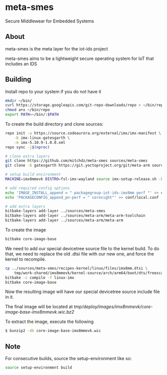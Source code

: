 # meta-smes

Secure Middlewear for Embedded Systems

## About
meta-smes is the meta layer for the iot-ids project

meta-smes aims to be a lightweight secure operating system for IoT that
includes an IDS


## Building
Install repo to your system if you do not have it
```bash
mkdir ~/bin/
curl https://storage.googleapis.com/git-repo-downloads/repo > ~/bin/repo
chmod a+x ~/bin/repo
export PATH=~/bin/:$PATH
```

To create the build directory and clone sources:
```bash
repo init -u https://source.codeaurora.org/external/imx/imx-manifest \
    -b imx-linux-gatesgarth \
    -m imx-5.10.9-1.0.0.xml
repo sync -j$(nproc)

# clone extra layers
git clone https://github.com/mitchdz/meta-smes sources/meta-smes
git clone -b gatesgarth https://git.yoctoproject.org/git/meta-arm sources/meta-arm

# setup build environment
MACHINE=imx8mmevk DISTRO=fsl-imx-wayland source imx-setup-release.sh -b build

# add required config options
echo 'IMAGE_INSTALL_append = " packagegroup-iot-ids-imx8mm perf "' >> conf/local.conf
echo 'PACKAGECONFIG_append_pn-perf = " coresight"' >> conf/local.conf

# add extra layers
bitbake-layers add-layer ../sources/meta-smes
bitbake-layers add-layer ../sources/meta-arm/meta-arm-toolchain
bitbake-layers add-layer ../sources/meta-arm/meta-arm
```

To create the image
```bash
bitbake core-image-base
```

We need to add our special devicetree source file to the kernel build.
To do that, we need to replace the old .dtsi file with our new one, and force
the kernel to recompile.
```bash
cp ../sources/meta-smes/recipes-kernel/linux/files/imx8mm.dtsi \
    tmp/work-shared/imx8mmevk/kernel-source/arch/arm64/boot/dts/freescale/
bitbake -c compile -f linux-imx
bitbake core-image-base
```

Now the resulting image will have our special devicetree source include file in it.

The final image will be located at *tmp/deploy/images/imx8mmevk/core-image-base-imx8mmevk.wic.bz2*

To extract the image, execute the following
```bash
$ bunzip2 -dk core-image-base-imx8mmevk.wic
```

## Note
For consecutive builds, source the setup-environment like so:
```bash
source setup-environment build
```
